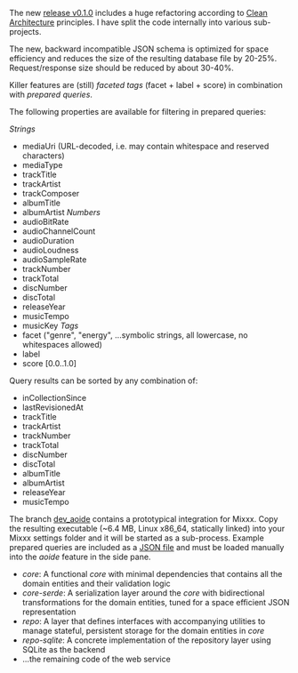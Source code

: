 The new [release v0.1.0](https://gitlab.com/uklotzde/aoide-rs/-/releases) includes a huge refactoring according to [Clean Architecture](https://blog.cleancoder.com/uncle-bob/2012/08/13/the-clean-architecture.html) principles. I have split the code internally into various sub-projects.

The new, backward incompatible JSON schema is optimized for space efficiency and reduces the size of the resulting database file by 20-25%. Request/response size should be reduced by about 30-40%.

Killer features are (still) *faceted tags* (facet + label + score) in combination with *prepared queries*.

The following properties are available for filtering in prepared queries:

*Strings*
* mediaUri (URL-decoded, i.e. may contain whitespace and reserved characters)
* mediaType
* trackTitle
* trackArtist
* trackComposer
* albumTitle
* albumArtist
*Numbers*
* audioBitRate
* audioChannelCount
* audioDuration
* audioLoudness
* audioSampleRate
* trackNumber
* trackTotal
* discNumber
* discTotal
* releaseYear
* musicTempo
* musicKey
*Tags*
* facet ("genre", "energy", ...symbolic strings, all lowercase, no whitespaces allowed)
* label
* score [0.0..1.0]

Query results can be sorted by any combination of:

* inCollectionSince
* lastRevisionedAt
* trackTitle
* trackArtist
* trackNumber
* trackTotal
* discNumber
* discTotal
* albumTitle
* albumArtist
* releaseYear
* musicTempo

The branch [dev_aoide](https://github.com/uklotzde/mixxx/tree/dev_aoide) contains a prototypical integration for Mixxx. Copy the resulting executable (~6.4 MB, Linux x86_64, statically linked) into your Mixxx settings folder and it will be started as a sub-process. Example prepared queries are included as a [JSON file](https://github.com/uklotzde/mixxx/blob/dev_aoide/res/aoide/example_prepared_queries.json) and must be loaded manually into the *aoide* feature in the side pane.


* *core*: A functional *core* with minimal dependencies that contains all the domain entities and their validation logic
* *core-serde*: A serialization layer around the *core* with bidirectional transformations for the domain entities, tuned for a space efficient JSON representation
* *repo*: A layer that defines interfaces with accompanying utilities to manage stateful, persistent storage for the domain entities in *core*
* *repo-sqlite*: A concrete implementation of the repository layer using SQLite as the backend
* ...the remaining code of the web service
